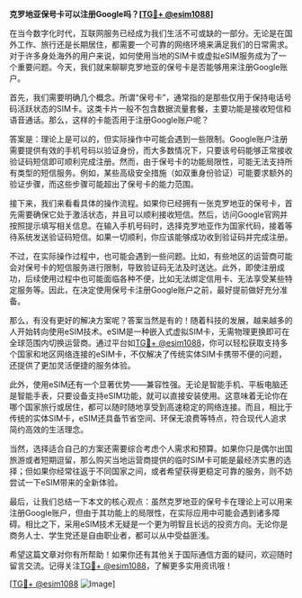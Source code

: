 **克罗地亚保号卡可以注册Google吗？[[TG💪+ @esim1088](https://t.me/s/esim1088)]**

在当今数字化时代，互联网服务已经成为我们生活不可或缺的一部分。无论是在国外工作、旅行还是长期居住，都需要一个可靠的网络环境来满足我们的日常需求。对于许多身处海外的用户来说，如何使用当地的SIM卡或虚拟eSIM服务成为了一个重要问题。今天，我们就来聊聊克罗地亚的保号卡是否能够用来注册Google账户。

首先，我们需要明确几个概念。所谓“保号卡”，通常指的是那些仅用于保持电话号码活跃状态的SIM卡。这类卡片一般不包含数据流量套餐，主要功能是接收短信和语音通话。那么，这样的卡能否用于注册Google账户呢？

答案是：理论上是可以的，但实际操作中可能会遇到一些限制。Google账户注册需要提供有效的手机号码以验证身份，而大多数情况下，只要该号码能够正常接收验证码短信即可顺利完成注册。然而，由于保号卡的功能局限性，可能无法支持所有类型的短信服务。例如，某些高级安全措施（如双重身份验证）可能要求额外的验证步骤，而这些步骤可能超出了保号卡的能力范围。

接下来，我们来看看具体的操作流程。如果你已经拥有一张克罗地亚的保号卡，首先需要确保它处于激活状态，并且可以顺利接收短信。然后，访问Google官网并按照提示填写相关信息。在输入手机号码时，选择克罗地亚作为国家代码，接着等待系统发送验证码短信。如果一切顺利，你应该能够成功收到验证码并完成注册。

不过，在实际操作过程中，也可能会遇到一些问题。比如，有些地区的运营商可能会对保号卡的短信服务进行限制，导致验证码无法及时送达。此外，即使注册成功，后续使用过程中也可能面临各种不便，比如无法绑定信用卡、无法享受某些特定服务等。因此，在决定使用保号卡注册Google账户之前，最好提前做好充分准备。

那么，有没有更好的解决方案呢？答案当然是有的！随着科技的发展，越来越多的人开始转向使用eSIM技术。eSIM是一种嵌入式虚拟SIM卡，无需物理更换即可在全球范围内切换运营商。通过平台如[TG💪+ @esim1088](https://t.me/s/esim1088)，你可以轻松获取支持多个国家和地区网络连接的eSIM卡，不仅解决了传统实体SIM卡携带不便的问题，还提供了更加灵活便捷的服务体验。

此外，使用eSIM还有一个显著优势——兼容性强。无论是智能手机、平板电脑还是智能手表，只要设备支持eSIM功能，就可以直接安装使用。这意味着无论你在哪个国家旅行或居住，都可以随时随地享受到高速稳定的网络连接。而且，相比于传统的实体SIM卡，eSIM还具备节省空间、环保无浪费等特点，符合现代人追求简约高效的生活理念。

当然，选择适合自己的方案还需要综合考虑个人需求和预算。如果你只是偶尔出国旅游或者短期逗留，那么购买当地运营商提供的临时SIM卡可能是最经济实惠的选择；但如果你经常往返于不同国家之间，或者希望获得更稳定可靠的服务，则不妨尝试一下eSIM带来的全新体验。

最后，让我们总结一下本文的核心观点：虽然克罗地亚的保号卡在理论上可以用来注册Google账户，但由于其功能上的局限性，在实际应用中可能会遇到诸多障碍。相比之下，采用eSIM技术无疑是一个更为明智且长远的投资方向。无论你是商务人士、学生党还是自由职业者，都可以从中受益匪浅。

希望这篇文章对你有所帮助！如果你还有其他关于国际通信方面的疑问，欢迎随时留言交流。记得关注[TG💪+ @esim1088](https://t.me/s/esim1088)，了解更多实用资讯哦！

[[TG💪+ @esim1088](https://t.me/s/esim1088) ![Image](https://i.postimg.cc/4NQfJmqS/Snipaste-2025-05-13-00-14-12.png)]